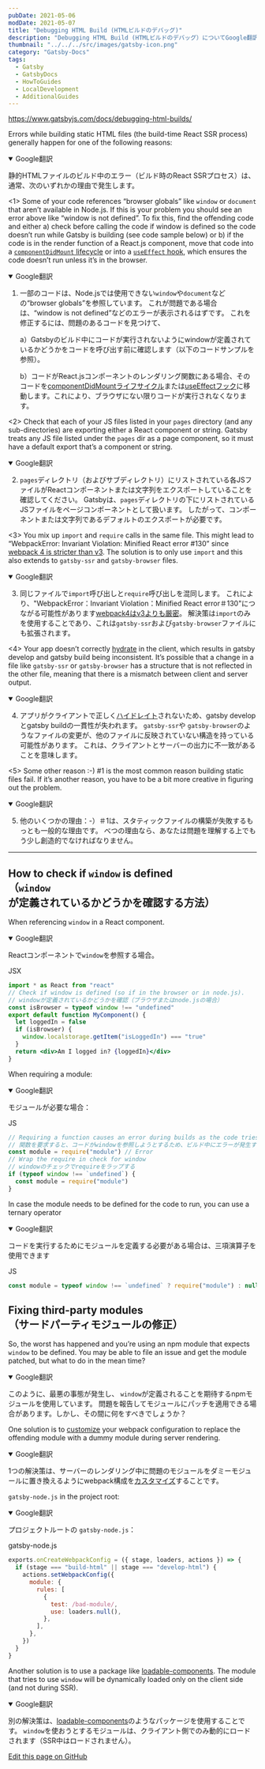 ```yaml
---
pubDate: 2021-05-06
modDate: 2021-05-07
title: "Debugging HTML Build (HTMLビルドのデバッグ)"
description: "Debugging HTML Build (HTMLビルドのデバッグ）についてGoogle翻訳をもとにまとめる。"
thumbnail: "../../../src/images/gatsby-icon.png"
category: "Gatsby-Docs"
tags:
  - Gatsby
  - GatsbyDocs
  - HowToGuides
  - LocalDevelopment
  - AdditionalGuides
---
```


<https://www.gatsbyjs.com/docs/debugging-html-builds/>

Errors while building static HTML files (the build-time React SSR process) generally happen for one of the following reasons:

<details open><summary>Google翻訳</summary><div>

静的HTMLファイルのビルド中のエラー（ビルド時のReact SSRプロセス）は、通常、次のいずれかの理由で発生します。
</dvi></details>

<1> Some of your code references “browser globals” like `window` or `document` that aren’t available in Node.js. If this is your problem you should see an error above like “window is not defined”. To fix this, find the offending code and either a) check before calling the code if window is defined so the code doesn’t run while Gatsby is building (see code sample below) or b) if the code is in the render function of a React.js component, move that code into a [`componentDidMount` lifecycle](https://reactjs.org/docs/react-component.html#componentdidmount) or into a [`useEffect` hook](https://reactjs.org/docs/hooks-reference.html#useeffect), which ensures the code doesn’t run unless it’s in the browser.

<details open><summary>Google翻訳</summary><div>

1. 一部のコードは、Node.jsでは使用できない`window`や`document`などの“browser globals”を参照しています。
これが問題である場合は、“window is not defined”などのエラーが表示されるはずです。
これを修正するには、問題のあるコードを見つけて、

    a）Gatsbyのビルド中にコードが実行されないようにwindowが定義されているかどうかをコードを呼び出す前に確認します（以下のコードサンプルを参照）。

    b）コードがReact.jsコンポーネントのレンダリング関数にある場合、そのコードを[componentDidMountライフサイクル](https://reactjs.org/docs/react-component.html#componentdidmount)または[useEffectフック](https://reactjs.org/docs/hooks-reference.html#useeffect)に移動します。これにより、ブラウザにない限りコードが実行されなくなります。
</dvi></details>

<2> Check that each of your JS files listed in your `pages` directory (and any sub-directories) are exporting either a React component or string. Gatsby treats any JS file listed under the `pages` dir as a page component, so it must have a default export that’s a component or string.

<details open><summary>Google翻訳</summary><div>

2. `pages`ディレクトリ（およびサブディレクトリ）にリストされている各JSファイルがReactコンポーネントまたは文字列をエクスポートしていることを確認してください。
Gatsbyは、`pages`ディレクトリの下にリストされているJSファイルをページコンポーネントとして扱います。
したがって、コンポーネントまたは文字列であるデフォルトのエクスポートが必要です。
</dvi></details>

<3> You mix up `import` and `require` calls in the same file. This might lead to “WebpackError: Invariant Violation: Minified React error #130” since [webpack 4 is stricter than v3](https://www.gatsbyjs.com/docs/reference/release-notes/migrating-from-v1-to-v2/#convert-to-either-pure-commonjs-or-pure-es6). The solution is to only use `import` and this also extends to `gatsby-ssr` and `gatsby-browser` files.

<details open><summary>Google翻訳</summary><div>

3. 同じファイルで`import`呼び出しと`require`呼び出しを混同します。
これにより、"WebpackError：Invariant Violation：Minified React error＃130"につながる可能性があります[webpack4はv3よりも厳密](https://www.gatsbyjs.com/docs/reference/release-notes/migrating-from-v1-to-v2/#convert-to-either-pure-commonjs-or-pure-es6)。
解決策は`import`のみを使用することであり、これは`gatsby-ssr`および`gatsby-browser`ファイルにも拡張されます。
</dvi></details>

<4> Your app doesn’t correctly [hydrate](https://reactjs.org/docs/react-dom.html) in the client, which results in gatsby develop and gatsby build being inconsistent. It’s possible that a change in a file like `gatsby-ssr` or `gatsby-browser` has a structure that is not reflected in the other file, meaning that there is a mismatch between client and server output.

<details open><summary>Google翻訳</summary><div>

4. アプリがクライアントで正しく[ハイドレイト](https://reactjs.org/docs/react-dom.html)されないため、gatsby developとgatsby buildの一貫性が失われます。
`gatsby-ssr`や `gatsby-browser`のようなファイルの変更が、他のファイルに反映されていない構造を持っている可能性があります。
これは、クライアントとサーバーの出力に不一致があることを意味します。
</dvi></details>

<5> Some other reason :-) #1 is the most common reason building static files fail. If it’s another reason, you have to be a bit more creative in figuring out the problem.

<details open><summary>Google翻訳</summary><div>

  5. 他のいくつかの理由：-）＃1は、スタティックファイルの構築が失敗するもっとも一般的な理由です。
べつの理由なら、あなたは問題を理解する上でもう少し創造的でなければなりません。
</dvi></details>

---

## How to check if `window` is defined <br />（`window`が定義されているかどうかを確認する方法）

When referencing `window` in a React component.

<details open><summary>Google翻訳</summary><div>

Reactコンポーネントで`window`を参照する場合。
</dvi></details>

<div class="filename">JSX</div>

```jsx
import * as React from "react"
// Check if window is defined (so if in the browser or in node.js).
// windowが定義されているかどうかを確認（ブラウザまたはnode.jsの場合）
const isBrowser = typeof window !== "undefined"
export default function MyComponent() {
  let loggedIn = false
  if (isBrowser) {
    window.localstorage.getItem("isLoggedIn") === "true"
  }
  return <div>Am I logged in? {loggedIn}</div>
}
```

When requiring a module:

<details open><summary>Google翻訳</summary><div>

モジュールが必要な場合：
</dvi></details>

<div class="filename">JS</div>

```js
// Requiring a function causes an error during builds as the code tries to reference window
// 関数を要求すると、コードがwindowを参照しようとするため、ビルド中にエラーが発生する
const module = require("module") // Error
// Wrap the require in check for window
// windowのチェックでrequireをラップする
if (typeof window !== `undefined`) {
  const module = require("module")
}
```

In case the module needs to be defined for the code to run, you can use a ternary operator

<details open><summary>Google翻訳</summary><div>

コードを実行するためにモジュールを定義する必要がある場合は、三項演算子を使用できます
</dvi></details>

<div class="filename">JS</div>

```js
const module = typeof window !== `undefined` ? require("module") : null
```

## Fixing third-party modules <br />（サードパーティモジュールの修正）

So, the worst has happened and you’re using an npm module that expects `window` to be defined. You may be able to file an issue and get the module patched, but what to do in the mean time?

<details open><summary>Google翻訳</summary><div>

このように、最悪の事態が発生し、 `window`が定義されることを期待するnpmモジュールを使用しています。
問題を報告してモジュールにパッチを適用できる場合があります。しかし、その間に何をすべきでしょうか？
</dvi></details>

One solution is to [customize](https://www.gatsbyjs.com/docs/how-to/custom-configuration/add-custom-webpack-config) your webpack configuration to replace the offending module with a dummy module during server rendering.

<details open><summary>Google翻訳</summary><div>

1つの解決策は、サーバーのレンダリング中に問題のモジュールをダミーモジュールに置き換えるようにwebpack構成を[カスタマイズ](https://www.gatsbyjs.com/docs/how-to/custom-configuration/add-custom-webpack-config)することです。
</dvi></details>

`gatsby-node.js` in the project root:

<details open><summary>Google翻訳</summary><div>

プロジェクトルートの `gatsby-node.js`：
</dvi></details>

<div class="filename">gatsby-node.js</div>

```js
exports.onCreateWebpackConfig = ({ stage, loaders, actions }) => {
  if (stage === "build-html" || stage === "develop-html") {
    actions.setWebpackConfig({
      module: {
        rules: [
          {
            test: /bad-module/,
            use: loaders.null(),
          },
        ],
      },
    })
  }
}
```

Another solution is to use a package like [loadable-components](https://github.com/gregberge/loadable-components). The module that tries to use `window` will be dynamically loaded only on the client side (and not during SSR).

<details open><summary>Google翻訳</summary><div>

別の解決策は、[loadable-components](https://github.com/gregberge/loadable-components)のようなパッケージを使用することです。
`window`を使おうとするモジュールは、クライアント側でのみ動的にロードされます（SSR中はロードされません）。
</dvi></details>

[Edit this page on GitHub](https://github.com/gatsbyjs/gatsby/blob/master/docs/docs/debugging-html-builds.md)
